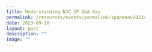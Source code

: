 ```yaml
---
title: Understanding NJC IP Q&A Day
permalink: /resources/events/permalink/ipqnanov2023/
date: 2023-09-18
layout: post
description: ""
image: ""
---
```

